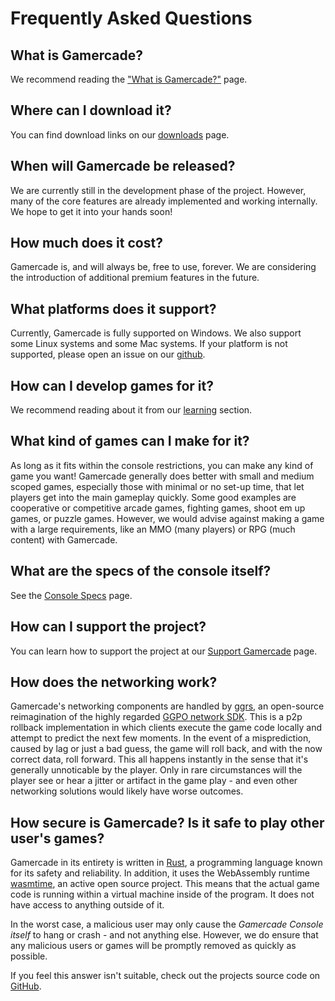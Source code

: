 # Frequently Asked Questions

## What is Gamercade?

We recommend reading the ["What is Gamercade?"](/what-is-gamercade) page.

## Where can I download it?

You can find download links on our [downloads](/downloads) page.

## When will Gamercade be released?

We are currently still in the development phase of the project. However, many of the core features are already implemented and working internally. We hope to get it into your hands soon!

## How much does it cost?

Gamercade is, and will always be, free to use, forever. We are considering the introduction of additional premium features in the future.

## What platforms does it support?

Currently, Gamercade is fully supported on Windows. We also support some Linux systems and some Mac systems. If your platform is not supported, please open an issue on our [github](https://github.com/gamercade-io/gamercade_console/issues).

## How can I develop games for it?

We recommend reading about it from our [learning](/docs/intro) section.

## What kind of games can I make for it?

As long as it fits within the console restrictions, you can make any kind of game you want! Gamercade generally does better with small and medium scoped games, especially those with minimal or no set-up time, that let players get into the main gameplay quickly. Some good examples are cooperative or competitive arcade games, fighting games, shoot em up games, or puzzle games. However, we would advise against making a game with a large requirements, like an MMO (many players) or RPG (much content) with Gamercade.

## What are the specs of the console itself?

See the [Console Specs](/docs/console-specs) page.

## How can I support the project?

You can learn how to support the project at our [Support Gamercade](/support-gamercade) page.

## How does the networking work?

Gamercade's networking components are handled by [ggrs](https://github.com/gschup/ggrs), an open-source reimagination of the highly regarded [GGPO network SDK](https://www.ggpo.net/). This is a p2p rollback implementation in which clients execute the game code locally and attempt to predict the next few moments. In the event of a misprediction, caused by lag or just a bad guess, the game will roll back, and with the now correct data, roll forward. This all happens instantly in the sense that it's generally unnoticable by the player. Only in rare circumstances will the player see or hear a jitter or artifact in the game play - and even other networking solutions would likely have worse outcomes.

## How secure is Gamercade? Is it safe to play other user's games?

Gamercade in its entirety is written in [Rust](https://www.rust-lang.org/), a programming language known for its safety and reliability. In addition, it uses the WebAssembly runtime [wasmtime](https://github.com/bytecodealliance/wasmtime), an active open source project. This means that the actual game code is running within a virtual machine inside of the program. It does not have access to anything outside of it.

In the worst case, a malicious user may only cause the *Gamercade Console itself* to hang or crash - and not anything else. However, we do ensure that any malicious users or games will be promptly removed as quickly as possible.

If you feel this answer isn't suitable, check out the projects source code on [GitHub](https://github.com/gamercade-io).